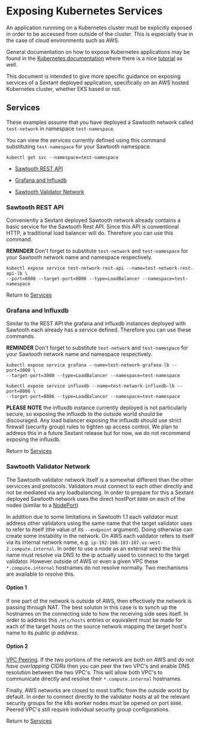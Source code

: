 # Exposing Kubernetes Services

An application runnning on a Kubernetes cluster must be explicitly exposed in
order to be accessed from outside of the cluster.  This is especially true in
the case of cloud environments such as AWS.

General documentation on how to expose Kubernetes applications may be found in
the [Kubernetes documentation](https://kubernetes.io/docs/tasks/access-application-cluster/service-access-application-cluster/)
where there is a nice [tutorial](https://kubernetes.io/docs/tutorials/kubernetes-basics/expose/expose-intro/)
as well.

This document is intended to give more specific guidance on exposing services of
a Sextant deployed application, specifically on an AWS hosted Kubernetes
cluster, whether EKS based or not.

## Services

These examples assume that you have deployed a Sawtooth network called
`test-network` in namespace `test-namespace`.

You can view the services currently defined using this command substituting
`test-namespace` for your Sawtooth namespace.

```shell
kubectl get svc --namespace=test-namespace
```

* [Sawtooth REST API](#sawtooth-rest-api)

* [Grafana and Influxdb](#grafana-and-influxdb)

* [Sawtooth Validator Network](#sawtooth-validator-network)

### Sawtooth REST API

Conveniently a Sextant deployed Sawtooth network already contains a basic
service for the Sawtooth Rest API. Since this API is conventional HTTP, a
traditional load balancer will do. Therefore you can use this command.

__REMINDER__ Don't forget to substitute `test-network` and `test-namespace`
for your Sawtooth network name and namespace respectively.

```shell
kubectl expose service test-network-rest-api --name=test-network-rest-api-lb \
--port=8008 --target-port=8008 --type=LoadBalancer --namespace=test-namespace
```

Return to [Services](#services)

### Grafana and Influxdb

Similar to the REST API the grafana and influxdb instances deployed with
Sawtooth each already has a service defined. Therefore you can use these
commands.

__REMINDER__ Don't forget to substitute `test-network` and `test-namespace`
for your Sawtooth network name and namespace respectively.

```shell
kubectl expose service grafana --name=test-network-grafana-lb --port=3000 \
--target-port=3000 --type=LoadBalancer --namespace=test-namespace
```

```shell
kubectl expose service influxdb --name=test-network-influxdb-lb --port=8086 \
--target-port=8086 --type=LoadBalancer --namespace=test-namespace
```

__PLEASE NOTE__ the influxdb instance currently deployed is not particularly
secure, so exposing the influxdb to the outside world should be discouraged.
Any load balancer exposing the influxdb should use strict firewall (security
group) rules to tighten up access control.  We plan to address this in a future
Sextant release but for now, we do not recommend exposing the influxdb.

Return to [Services](#services)

### Sawtooth Validator Network

The Sawtooth validator network itself is a somewhat different than the other
servicces and protocols.  Validators must connect to each other directly and not
be mediated via any loadbalancing.  In order to prepare for this a Sextant
deployed Sawtooth network uses the direct hostPort `8800` on each of the nodes
(similar to a [NodePort](https://kubernetes.io/docs/concepts/services-networking/service/#nodeport))

In addition due to some limitations in Sawtooth 1.1 each validator must address
other validators using the same name that the target validator uses to refer to
itself (the value of its `--endpoint` argument).  Doing otherwise can create
some instability in the network.  On AWS each validator refers to itself via its
internal network name, e.g. `ip-192-168-183-187.us-west-2.compute.internal`.
In order to use a node as an external seed the this name must resolve via DNS to
the ip actually used to connect to the target validator.  However outside of AWS
or even a given VPC these `*.compute.internal` hostnames do not resolve
normally. Two mechanisms are available to resolve this.

#### Option 1

If one part of the network is outside of AWS, then effectively the network is
passing through NAT.  The best soluton in this case is to synch up the hostnames
on the connecting side to how the receiving side sees itself.  In order to
address this `/etc/hosts` entries or equivalent must be made for each of the
target hosts on the source network mapping the target host's name to
its _public ip address_.

#### Option 2

[VPC Peering](https://docs.aws.amazon.com/vpc/latest/userguide/vpc-peering.html).
If the two portions of the network are both on AWS and
_do not have overlapping CIDRs_ then you can peer the two VPC's and enable DNS
resolution between the two VPC's.  This will allow both VPC's to communicate
directly and resolve their `*.compute.internal` hostnames.

Finally, AWS networks are closed to most traffic from the outside world by
default.  In order to connect directly to the validator hosts at all the
relevant security groups for the k8s worker nodes must be opened on port `8800`.
Peered VPC's still require individual security group configurations.

Return to [Services](#services)
